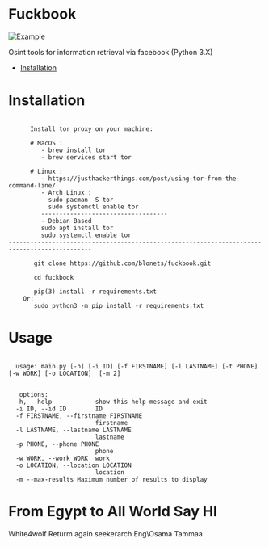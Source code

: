 # Fuckbook

![Example](https://i.postimg.cc/dVWk6f6L/image.jpg)

Osint tools for information retrieval via facebook (Python 3.X)

- [Installation](https://github.com/blonets/fuckbook/#Installation)

 
# Installation
``` 

      Install tor proxy on your machine:

      # MacOS :
         - brew install tor
         - brew services start tor

      # Linux :
         - https://justhackerthings.com/post/using-tor-from-the-command-line/
         - Arch Linux :
           sudo pacman -S tor 
           sudo systemctl enable tor
         -----------------------------------
         - Debian Based 
         sudo apt install tor
         sudo systemctl enable tor 
---------------------------------------------------------------------------------------------

       git clone https://github.com/blonets/fuckbook.git 

       cd fuckbook

       pip(3) install -r requirements.txt 
    Or:    
       sudo python3 -m pip install -r requirements.txt

``` 


# Usage
  
```
     
  usage: main.py [-h] [-i ID] [-f FIRSTNAME] [-l LASTNAME] [-t PHONE] [-w WORK] [-o LOCATION]  [-m 2]  
 
```

``` 
   options:
  -h, --help            show this help message and exit
  -i ID, --id ID        ID
  -f FIRSTNAME, --firstname FIRSTNAME
                        firstname
  -l LASTNAME, --lastname LASTNAME
                        lastname
  -p PHONE, --phone PHONE
                        phone
  -w WORK, --work WORK  work
  -o LOCATION, --location LOCATION
                        location
  -m --max-results Maximum number of results to display

```

# From Egypt to All World Say HI 

White4wolf Returm again 
seekerarch
Eng\Osama Tammaa


